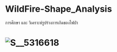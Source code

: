 # WildFire-Shape_Analysis
การศึกษา และ วิเคราะห์รูปร่างการเกิดของไฟป่า
# ![S__5316618](https://github.com/Cherznan/WildFire-Shape_Analysis/assets/104462961/5bc0638f-59e5-4280-9b47-68b92ebebe73)
